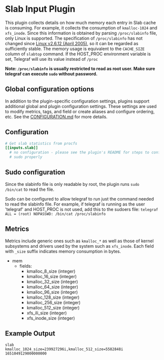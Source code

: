 # Slab Input Plugin

This plugin collects details on how much memory each entry in Slab cache is
consuming. For example, it collects the consumption of `kmalloc-1024` and
`xfs_inode`. Since this information is obtained by parsing `/proc/slabinfo`
file, only Linux is supported. The specification of `/proc/slabinfo` has not
changed since [Linux v2.6.12 (April 2005)][slab-c], so it can be regarded as
sufficiently stable. The memory usage is equivalent to the `CACHE_SIZE` column
of `slabtop` command.  If the HOST_PROC environment variable is set, Telegraf
will use its value instead of `/proc`

**Note: `/proc/slabinfo` is usually restricted to read as root user. Make sure
telegraf can execute `sudo` without password.**

[slab-c]: https://github.com/torvalds/linux/blob/1da177e4/mm/slab.c#L2848-L2861

## Global configuration options <!-- @/docs/includes/plugin_config.md -->

In addition to the plugin-specific configuration settings, plugins support
additional global and plugin configuration settings. These settings are used to
modify metrics, tags, and field or create aliases and configure ordering, etc.
See the [CONFIGURATION.md][CONFIGURATION.md] for more details.

[CONFIGURATION.md]: ../../../docs/CONFIGURATION.md

## Configuration

```toml @sample.conf
# Get slab statistics from procfs
[[inputs.slab]]
  # no configuration - please see the plugin's README for steps to configure
  # sudo properly
```

## Sudo configuration

Since the slabinfo file is only readable by root, the plugin runs `sudo
/bin/cat` to read the file.

Sudo can be configured to allow telegraf to run just the command needed to read
the slabinfo file. For example, if telegraf is running as the user 'telegraf'
and HOST_PROC is not used, add this to the sudoers file: `telegraf ALL = (root)
NOPASSWD: /bin/cat /proc/slabinfo`

## Metrics

Metrics include generic ones such as `kmalloc_*` as well as those of kernel
subsystems and drivers used by the system such as `xfs_inode`.
Each field with `_size` suffix indicates memory consumption in bytes.

- mem
  - fields:
    - kmalloc_8_size (integer)
    - kmalloc_16_size (integer)
    - kmalloc_32_size (integer)
    - kmalloc_64_size (integer)
    - kmalloc_96_size (integer)
    - kmalloc_128_size (integer)
    - kmalloc_256_size (integer)
    - kmalloc_512_size (integer)
    - xfs_ili_size (integer)
    - xfs_inode_size (integer)

## Example Output

```shel
slab
kmalloc_1024_size=239927296i,kmalloc_512_size=5582848i 1651049129000000000
```
